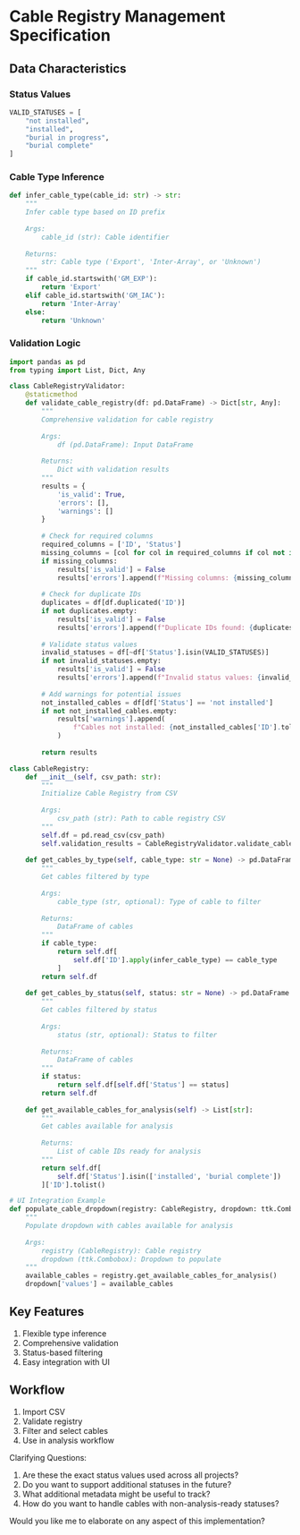 # Cable Registry Management Specification

## Data Characteristics

### Status Values
```python
VALID_STATUSES = [
    "not installed",
    "installed", 
    "burial in progress", 
    "burial complete"
]
```

### Cable Type Inference
```python
def infer_cable_type(cable_id: str) -> str:
    """
    Infer cable type based on ID prefix
    
    Args:
        cable_id (str): Cable identifier
    
    Returns:
        str: Cable type ('Export', 'Inter-Array', or 'Unknown')
    """
    if cable_id.startswith('GM_EXP'):
        return 'Export'
    elif cable_id.startswith('GM_IAC'):
        return 'Inter-Array'
    else:
        return 'Unknown'
```

### Validation Logic
```python
import pandas as pd
from typing import List, Dict, Any

class CableRegistryValidator:
    @staticmethod
    def validate_cable_registry(df: pd.DataFrame) -> Dict[str, Any]:
        """
        Comprehensive validation for cable registry
        
        Args:
            df (pd.DataFrame): Input DataFrame
        
        Returns:
            Dict with validation results
        """
        results = {
            'is_valid': True,
            'errors': [],
            'warnings': []
        }
        
        # Check for required columns
        required_columns = ['ID', 'Status']
        missing_columns = [col for col in required_columns if col not in df.columns]
        if missing_columns:
            results['is_valid'] = False
            results['errors'].append(f"Missing columns: {missing_columns}")
        
        # Check for duplicate IDs
        duplicates = df[df.duplicated('ID')]
        if not duplicates.empty:
            results['is_valid'] = False
            results['errors'].append(f"Duplicate IDs found: {duplicates['ID'].tolist()}")
        
        # Validate status values
        invalid_statuses = df[~df['Status'].isin(VALID_STATUSES)]
        if not invalid_statuses.empty:
            results['is_valid'] = False
            results['errors'].append(f"Invalid status values: {invalid_statuses['Status'].tolist()}")
        
        # Add warnings for potential issues
        not_installed_cables = df[df['Status'] == 'not installed']
        if not not_installed_cables.empty:
            results['warnings'].append(
                f"Cables not installed: {not_installed_cables['ID'].tolist()}"
            )
        
        return results

class CableRegistry:
    def __init__(self, csv_path: str):
        """
        Initialize Cable Registry from CSV
        
        Args:
            csv_path (str): Path to cable registry CSV
        """
        self.df = pd.read_csv(csv_path)
        self.validation_results = CableRegistryValidator.validate_cable_registry(self.df)
    
    def get_cables_by_type(self, cable_type: str = None) -> pd.DataFrame:
        """
        Get cables filtered by type
        
        Args:
            cable_type (str, optional): Type of cable to filter
        
        Returns:
            DataFrame of cables
        """
        if cable_type:
            return self.df[
                self.df['ID'].apply(infer_cable_type) == cable_type
            ]
        return self.df
    
    def get_cables_by_status(self, status: str = None) -> pd.DataFrame:
        """
        Get cables filtered by status
        
        Args:
            status (str, optional): Status to filter
        
        Returns:
            DataFrame of cables
        """
        if status:
            return self.df[self.df['Status'] == status]
        return self.df
    
    def get_available_cables_for_analysis(self) -> List[str]:
        """
        Get cables available for analysis
        
        Returns:
            List of cable IDs ready for analysis
        """
        return self.df[
            self.df['Status'].isin(['installed', 'burial complete'])
        ]['ID'].tolist()

# UI Integration Example
def populate_cable_dropdown(registry: CableRegistry, dropdown: ttk.Combobox):
    """
    Populate dropdown with cables available for analysis
    
    Args:
        registry (CableRegistry): Cable registry
        dropdown (ttk.Combobox): Dropdown to populate
    """
    available_cables = registry.get_available_cables_for_analysis()
    dropdown['values'] = available_cables
```

## Key Features
1. Flexible type inference
2. Comprehensive validation
3. Status-based filtering
4. Easy integration with UI

## Workflow
1. Import CSV
2. Validate registry
3. Filter and select cables
4. Use in analysis workflow

Clarifying Questions:
1. Are these the exact status values used across all projects?
2. Do you want to support additional statuses in the future?
3. What additional metadata might be useful to track?
4. How do you want to handle cables with non-analysis-ready statuses?

Would you like me to elaborate on any aspect of this implementation?